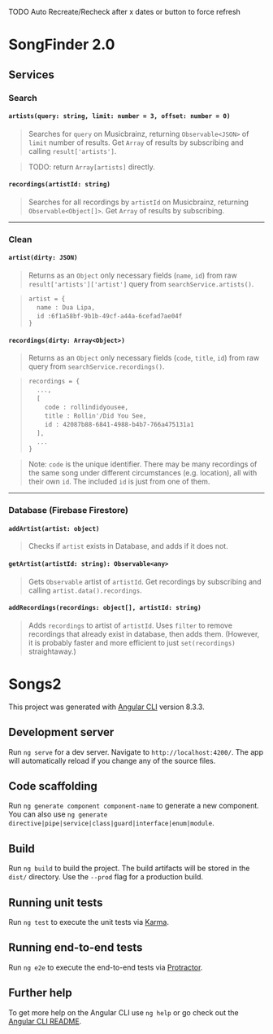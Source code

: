 TODO Auto Recreate/Recheck after x dates or button to force refresh

# SongFinder 2.0

## Services

### Search

#### `artists(query: string, limit: number = 3, offset: number = 0)`

> Searches for `query` on Musicbrainz, returning `Observable<JSON>` of `limit` number of results. Get `Array` of results by subscribing and calling `result['artists']`.

> TODO: return `Array[artists]` directly.

#### `recordings(artistId: string)`

> Searches for all recordings by `artistId` on Musicbrainz, returning `Observable<Object[]>`. Get `Array` of results by subscribing.

---

### Clean

#### `artist(dirty: JSON)`

> Returns as an `Object` only necessary fields (`name`, `id`) from raw `result['artists']['artist']` query from `searchService.artists()`.

> `artist = { `  
&nbsp; &nbsp; `name : Dua Lipa,`  
&nbsp; &nbsp; `id :6f1a58bf-9b1b-49cf-a44a-6cefad7ae04f`  
`}`

#### `recordings(dirty: Array<Object>)`

> Returns as an `Object` only necessary fields (`code`, `title`, `id`) from raw query from `searchService.recordings()`.

> `recordings = {`  
&nbsp; &nbsp; `...,`    
&nbsp; &nbsp; `[`  
&nbsp; &nbsp; &nbsp; &nbsp; `code : rollindidyousee,`  
&nbsp; &nbsp; &nbsp; &nbsp; `title : Rollin'/Did You See,`  
&nbsp; &nbsp; &nbsp; &nbsp; `id : 42087b88-6841-4988-b4b7-766a475131a1`  
&nbsp; &nbsp; `],`  
&nbsp; &nbsp; `...`  
`}`

> Note: `code` is the unique identifier. There may be many recordings of the same song under different circumstances (e.g. location), all with their own `id`. The included `id` is just from one of them.

---

### Database (Firebase Firestore)

#### `addArtist(artist: object)`

> Checks if `artist` exists in Database, and adds if it does not.

#### `getArtist(artistId: string): Observable<any>`

> Gets `Observable` artist of `artistId`. Get recordings by subscribing and calling `artist.data().recordings`.

#### `addRecordings(recordings: object[], artistId: string)`

> Adds `recordings` to artist of `artistId`. Uses `filter` to remove recordings that already exist in database, then adds them. (However, it is probably faster and more efficient to just `set(recordings)` straightaway.)


# Songs2

This project was generated with [Angular CLI](https://github.com/angular/angular-cli) version 8.3.3.

## Development server

Run `ng serve` for a dev server. Navigate to `http://localhost:4200/`. The app will automatically reload if you change any of the source files.

## Code scaffolding

Run `ng generate component component-name` to generate a new component. You can also use `ng generate directive|pipe|service|class|guard|interface|enum|module`.

## Build

Run `ng build` to build the project. The build artifacts will be stored in the `dist/` directory. Use the `--prod` flag for a production build.

## Running unit tests

Run `ng test` to execute the unit tests via [Karma](https://karma-runner.github.io).

## Running end-to-end tests

Run `ng e2e` to execute the end-to-end tests via [Protractor](http://www.protractortest.org/).

## Further help

To get more help on the Angular CLI use `ng help` or go check out the [Angular CLI README](https://github.com/angular/angular-cli/blob/master/README.md).
